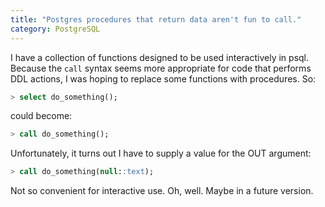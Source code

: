 ```yaml
---
title: "Postgres procedures that return data aren't fun to call."
category: PostgreSQL
---
```


I have a collection of functions designed to be used interactively in psql. Because the `call` syntax seems more appropriate for code that performs DDL actions, I was hoping to replace some functions with procedures. So:

```sql
> select do_something();
```
could become:

```sql
> call do_something();
```

Unfortunately, it turns out I have to supply a value for the OUT argument:

```sql
> call do_something(null::text);
```

Not so convenient for interactive use. Oh, well. Maybe in a future version.
